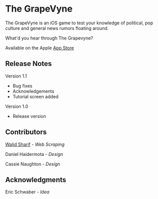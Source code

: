 # The GrapeVyne

The GrapeVyne is an iOS game to test your knowledge of political, pop culture and general news rumors floating around.

What'd you hear through The Grapevyne?

Available on the Apple [App Store](http://appstore.com/TheGrapeVyne)

## Release Notes

Version 1.1

* Bug fixes
* Acknowledgements
* Tutorial screen added

Version 1.0

* Release version

## Contributors

[Walid Sharif](https://github.com/wsharif) - <I>Web Scraping</I>

Daniel Haidermota - <I>Design</I>

Cassie Naughton - <I>Design</I>


## Acknowledgments

Eric Schwaber - <I>Idea</I>
